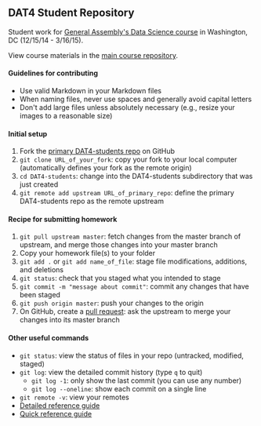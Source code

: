 ## DAT4 Student Repository

Student work for [General Assembly's Data Science course](https://generalassemb.ly/education/data-science/washington-dc/) in Washington, DC (12/15/14 - 3/16/15).

View course materials in the [main course repository](https://github.com/justmarkham/DAT4).

#### Guidelines for contributing

 * Use valid Markdown in your Markdown files
 * When naming files, never use spaces and generally avoid capital letters
 * Don't add large files unless absolutely necessary (e.g., resize your images to a reasonable size)

#### Initial setup

 1. Fork the [primary DAT4-students repo](https://github.com/justmarkham/DAT4-students) on GitHub
 2. `git clone URL_of_your_fork`: copy your fork to your local computer (automatically defines your fork as the remote origin)
 3. `cd DAT4-students`: change into the DAT4-students subdirectory that was just created
 4. `git remote add upstream URL_of_primary_repo`: define the primary DAT4-students repo as the remote upstream

#### Recipe for submitting homework

 1. `git pull upstream master`: fetch changes from the master branch of upstream, and merge those changes into your master branch
 2. Copy your homework file(s) to your folder
 3. `git add .` or `git add name_of_file`: stage file modifications, additions, and deletions
 4. `git status`: check that you staged what you intended to stage
 5. `git commit -m "message about commit"`: commit any changes that have been staged
 6. `git push origin master`: push your changes to the origin
 7. On GitHub, create a [pull request](https://help.github.com/articles/using-pull-requests): ask the upstream to merge your changes into its master branch

#### Other useful commands

 * `git status`: view the status of files in your repo (untracked, modified, staged)
 * `git log`: view the detailed commit history (type `q` to quit)
   * `git log -1`: only show the last commit (you can use any number)
   * `git log --oneline`: show each commit on a single line
 * `git remote -v`: view your remotes
 * [Detailed reference guide](http://gitref.org/)
 * [Quick reference guide](http://www.dataschool.io/git-quick-reference-for-beginners/)
